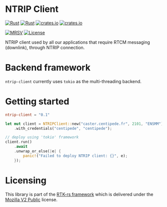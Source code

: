 NTRIP Client
============

[![Rust](https://github.com/rtk-rs/ntrip-client/actions/workflows/rust.yml/badge.svg)](https://github.com/rtk-rs/ntrip-client/actions/workflows/rust.yml)
[![Rust](https://github.com/rtk-rs/ntrip-client/actions/workflows/daily.yml/badge.svg)](https://github.com/rtk-rs/ntrip-client/actions/workflows/daily.yml)
[![crates.io](https://docs.rs/ntrip-client/badge.svg)](https://docs.rs/ntrip-client/)
[![crates.io](https://img.shields.io/crates/d/ntrip-client.svg)](https://crates.io/crates/ntrip-client)

[![MRSV](https://img.shields.io/badge/MSRV-1.78.0-orange?style=for-the-badge)](https://github.com/rust-lang/rust/releases/tag/1.78.0)
[![License](https://img.shields.io/badge/license-MPL_2.0-orange?style=for-the-badge&logo=mozilla)](https://github.com/rtk-rs/ntrip-client/blob/main/LICENSE)

NTRIP client used by all our applications that require RTCM messaging (downlink), through NTRIP connection.

Backend framework
=================

`ntrip-client` currently uses `tokio` as the multi-threading backend.

Getting started
===============

```toml
ntrip-client = "0.1"
```

```rust
let mut client = NTRIPClient::new("caster.centipede.fr", 2101, "ENSMM")
    .with_credentials("centipede", "centipede");

// deploy using 'tokio' framework
client.run()
    .await
    .unwrap_or_else(|e| {
        panic!("Failed to deploy NTRIP client: {}", e);
    });
```

Licensing
=========

This library is part of the [RTK-rs framework](https://github.com/rtk-rs) which
is delivered under the [Mozilla V2 Public](https://www.mozilla.org/en-US/MPL/2.0) license.
